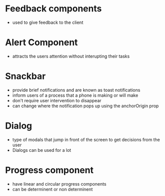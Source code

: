 # Feedback components

- used to give feedback to the client

# Alert Component

- attracts the users attention without interupting their tasks

# Snackbar

- provide brief notifications and are known as toast notifications
- inform users of a process that a phone is making or will make
- don't require user intervention to disappear
- can change where the notification pops up using the anchorOrigin prop

# Dialog

- type of modals that jump in front of the screen to get decisions from the user
- Dialogs can be used for a lot

# Progress component

- have linear and circular progress components
- can be determinent or non determinent
